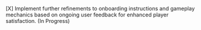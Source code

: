 [X] Implement further refinements to onboarding instructions and gameplay mechanics based on ongoing user feedback for enhanced player satisfaction. (In Progress)